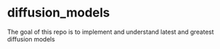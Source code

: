 # diffusion_models
The goal of this repo is to implement and understand latest and greatest diffusion models
